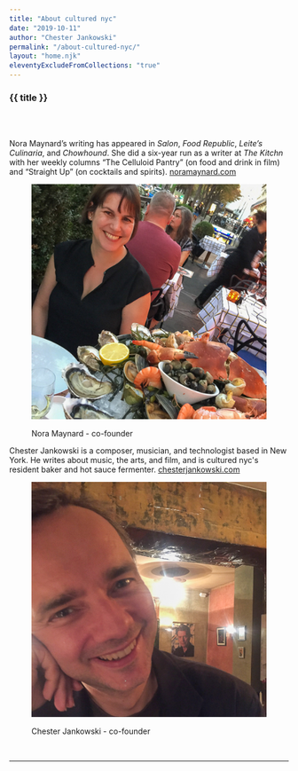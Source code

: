 ```yaml
---
title: "About cultured nyc"
date: "2019-10-11"
author: "Chester Jankowski"
permalink: "/about-cultured-nyc/"
layout: "home.njk"
eleventyExcludeFromCollections: "true"
---
```


<h3>{{ title }}</h3>

<br><br>

<div class="two-column">

Nora Maynard’s writing has appeared in _Salon_, _Food Republic_, _Leite’s Culinaria_, and _Chowhound_. She did a six-year run as a writer at _The Kitchn_ with her weekly columns “The Celluloid Pantry” (on food and drink in film) and “Straight Up” (on cocktails and spirits). [noramaynard.com](http://www.noramaynard.com)

<figure>

![Nora Maynard in Paris with seafood tower.](images/nora-maynard-paris-georgesV-seafood-tower.jpg)

<figcaption>Nora Maynard - co-founder</figcaption>
</figure>
</div>

<div class="two-column">

Chester Jankowski is a composer, musician, and technologist based in New York. He writes about music, the arts, and film, and is cultured nyc's resident baker and hot sauce fermenter. [chesterjankowski.com](https://www.chesterjankowski.com)

<figure>

![Chester Jankowski in Berlin at David Bowie's neighborhood bar.](images/chester-jankowski-berlin-bowie-picture.jpg)

<figcaption>Chester Jankowski - co-founder</figcaption>
</figure>

</div>

<br><hr><br>
